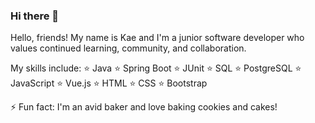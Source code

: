 ### Hi there 👋

<!--
**kae-bon/kae-bon** is a ✨ _special_ ✨ repository because its `README.md` (this file) appears on your GitHub profile.

Here are some ideas to get you started:

- 🔭 I’m currently working on ...
- 🌱 I’m currently learning ...
- 👯 I’m looking to collaborate on ...
- 🤔 I’m looking for help with ...
- 💬 Ask me about ...
- 📫 How to reach me: ...
- 😄 Pronouns: ...
- ⚡ Fun fact: ...
-->

Hello, friends! My name is Kae and I'm a junior software developer who values continued learning, community, and collaboration.

My skills include:
⭐ Java
⭐ Spring Boot
⭐ JUnit
⭐ SQL
⭐ PostgreSQL
⭐ JavaScript
⭐ Vue.js
⭐ HTML
⭐ CSS
⭐ Bootstrap
 

⚡ Fun fact: I'm an avid baker and love baking cookies and cakes!
